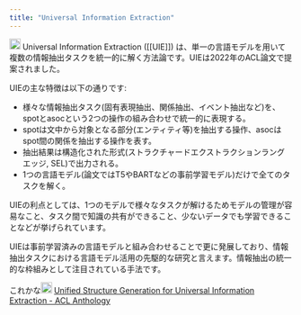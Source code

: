 ```yaml
---
title: "Universal Information Extraction"
---
```


<img src='https://scrapbox.io/api/pages/nishio/claude/icon' alt='claude.icon' height="19.5"/>
Universal Information Extraction ([[UIE]]) は、単一の言語モデルを用いて複数の情報抽出タスクを統一的に解く方法論です。UIEは2022年のACL論文で提案されました。

UIEの主な特徴は以下の通りです:
- 様々な情報抽出タスク(固有表現抽出、関係抽出、イベント抽出など)を、spotとasocという2つの操作の組み合わせで統一的に表現する。
- spotは文中から対象となる部分(エンティティ等)を抽出する操作、asocはspot間の関係を抽出する操作を表す。
- 抽出結果は構造化された形式(ストラクチャードエクストラクションラングエッジ, SEL)で出力される。
- 1つの言語モデル(論文ではT5やBARTなどの事前学習モデル)だけで全てのタスクを解く。

UIEの利点としては、1つのモデルで様々なタスクが解けるためモデルの管理が容易なこと、タスク間で知識の共有ができること、少ないデータでも学習できることなどが挙げられています。

UIEは事前学習済みの言語モデルと組み合わせることで更に発展しており、情報抽出タスクにおける言語モデル活用の先駆的な研究と言えます。情報抽出の統一的な枠組みとして注目されている手法です。

これかな<img src='https://scrapbox.io/api/pages/nishio/nishio/icon' alt='nishio.icon' height="19.5"/>
[Unified Structure Generation for Universal Information Extraction - ACL Anthology](https://aclanthology.org/2022.acl-long.395/)
